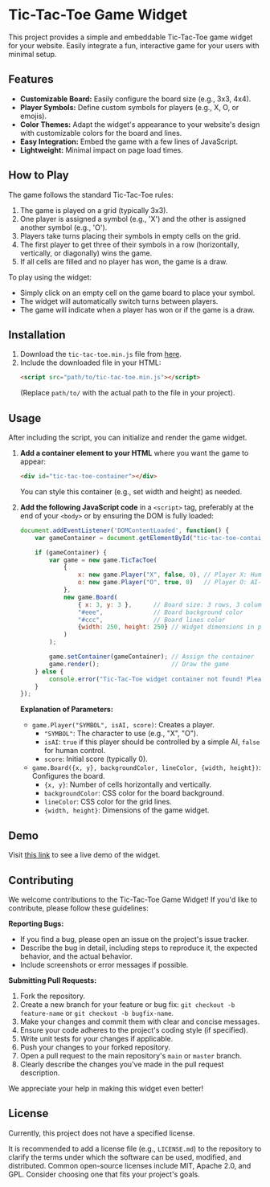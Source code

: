 # Tic-Tac-Toe Game Widget

This project provides a simple and embeddable Tic-Tac-Toe game widget for your website. Easily integrate a fun, interactive game for your users with minimal setup.

## Features

- **Customizable Board:** Easily configure the board size (e.g., 3x3, 4x4).
- **Player Symbols:** Define custom symbols for players (e.g., X, O, or emojis).
- **Color Themes:** Adapt the widget's appearance to your website's design with customizable colors for the board and lines.
- **Easy Integration:** Embed the game with a few lines of JavaScript.
- **Lightweight:** Minimal impact on page load times.

## How to Play

The game follows the standard Tic-Tac-Toe rules:

1.  The game is played on a grid (typically 3x3).
2.  One player is assigned a symbol (e.g., 'X') and the other is assigned another symbol (e.g., 'O').
3.  Players take turns placing their symbols in empty cells on the grid.
4.  The first player to get three of their symbols in a row (horizontally, vertically, or diagonally) wins the game.
5.  If all cells are filled and no player has won, the game is a draw.

To play using the widget:

-   Simply click on an empty cell on the game board to place your symbol.
-   The widget will automatically switch turns between players.
-   The game will indicate when a player has won or if the game is a draw.

## Installation

1.  Download the `tic-tac-toe.min.js` file from [here](https://devtest.my.id/downloads/tic-tac-toe.min.js).
2.  Include the downloaded file in your HTML:
    ```html
    <script src="path/to/tic-tac-toe.min.js"></script>
    ```
    (Replace `path/to/` with the actual path to the file in your project).

## Usage

After including the script, you can initialize and render the game widget.

1.  **Add a container element to your HTML** where you want the game to appear:
    ```html
    <div id="tic-tac-toe-container"></div>
    ```
    You can style this container (e.g., set width and height) as needed.

2.  **Add the following JavaScript code** in a `<script>` tag, preferably at the end of your `<body>` or by ensuring the DOM is fully loaded:

    ```javascript
    document.addEventListener('DOMContentLoaded', function() {
        var gameContainer = document.getElementById("tic-tac-toe-container"); // Ensure this ID matches your HTML

        if (gameContainer) {
            var game = new game.TicTacToe(
                { 
                    x: new game.Player("X", false, 0), // Player X: Human-controlled
                    o: new game.Player("O", true, 0)   // Player O: AI-controlled (set 'true' for AI)
                },
                new game.Board(
                    { x: 3, y: 3 },      // Board size: 3 rows, 3 columns
                    "#eee",              // Board background color
                    "#ccc",              // Board lines color
                    {width: 250, height: 250} // Widget dimensions in pixels
                )
            );

            game.setContainer(gameContainer); // Assign the container
            game.render();                    // Draw the game
        } else {
            console.error("Tic-Tac-Toe widget container not found! Please ensure an element with the ID 'tic-tac-toe-container' exists.");
        }
    });
    ```

    **Explanation of Parameters:**
    -   `game.Player("SYMBOL", isAI, score)`: Creates a player.
        -   `"SYMBOL"`: The character to use (e.g., "X", "O").
        -   `isAI`: `true` if this player should be controlled by a simple AI, `false` for human control.
        -   `score`: Initial score (typically 0).
    -   `game.Board({x, y}, backgroundColor, lineColor, {width, height})`: Configures the board.
        -   `{x, y}`: Number of cells horizontally and vertically.
        -   `backgroundColor`: CSS color for the board background.
        -   `lineColor`: CSS color for the grid lines.
        -   `{width, height}`: Dimensions of the game widget.

## Demo
Visit [this link](https://devtest.my.id/tic-tac-toe/) to see a live demo of the widget.

## Contributing

We welcome contributions to the Tic-Tac-Toe Game Widget! If you'd like to contribute, please follow these guidelines:

**Reporting Bugs:**

-   If you find a bug, please open an issue on the project's issue tracker.
-   Describe the bug in detail, including steps to reproduce it, the expected behavior, and the actual behavior.
-   Include screenshots or error messages if possible.

**Submitting Pull Requests:**

1.  Fork the repository.
2.  Create a new branch for your feature or bug fix: `git checkout -b feature-name` or `git checkout -b bugfix-name`.
3.  Make your changes and commit them with clear and concise messages.
4.  Ensure your code adheres to the project's coding style (if specified).
5.  Write unit tests for your changes if applicable.
6.  Push your changes to your forked repository.
7.  Open a pull request to the main repository's `main` or `master` branch.
8.  Clearly describe the changes you've made in the pull request description.

We appreciate your help in making this widget even better!

## License

Currently, this project does not have a specified license.

It is recommended to add a license file (e.g., `LICENSE.md`) to the repository to clarify the terms under which the software can be used, modified, and distributed. Common open-source licenses include MIT, Apache 2.0, and GPL. Consider choosing one that fits your project's goals.
